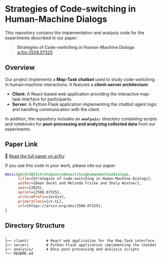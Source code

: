 # Strategies of Code-switching in Human-Machine Dialogs

This repository contains the implementation and analysis code for the experiments described in our paper:

> **Strategies of Code-switching in Human-Machine Dialogs**
> [arXiv:2508.07325](https://arxiv.org/abs/2508.07325)

## Overview

Our project implements a **Map-Task chatbot** used to study code-switching in human–machine interactions.
It features a **client–server architecture**:

* **Client:** A React-based web application providing the interactive map-task interface for participants.
* **Server:** A Python Flask application implementing the chatbot agent logic and handling communication with the client.

In addition, the repository includes an **`analysis/`** directory containing scripts and notebooks for **post-processing and analyzing collected data** from our experiments.

## Paper Link

📄 [Read the full paper on arXiv](https://arxiv.org/abs/2508.07325)

If you use this code in your work, please cite our paper:

```bibtex
@misc{geckt2025strategiescodeswitchinghumanmachinedialogs,
      title={Strategies of Code-switching in Human-Machine Dialogs}, 
      author={Dean Geckt and Melinda Fricke and Shuly Wintner},
      year={2025},
      eprint={2508.07325},
      archivePrefix={arXiv},
      primaryClass={cs.CL},
      url={https://arxiv.org/abs/2508.07325}, 
}
```

## Directory Structure

```
.
├── client/        # React web application for the Map-Task interface
├── server/        # Python Flask application implementing the chatbot
├── analysis/      # Data post-processing and analysis scripts
└── README.md
```
